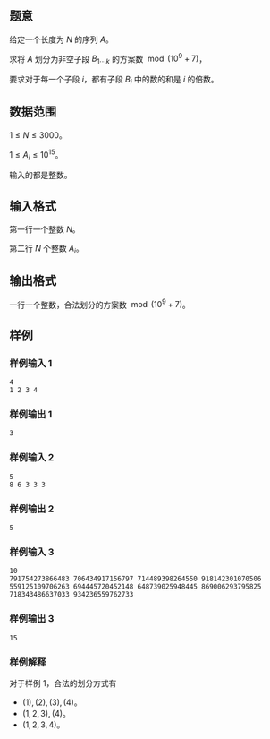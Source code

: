 ## 题意

给定一个长度为 $N$ 的序列 $A$。

求将 $A$ 划分为非空子段 $B_{1 \cdots k}$ 的方案数 $\bmod (10^9+7)$，

要求对于每一个子段 $i$，都有子段 $B_i$ 中的数的和是 $i$ 的倍数。



## 数据范围

$1\le N\le 3000$。

$1\le A_i\le 10^{15}$。

输入的都是整数。

## 输入格式

第一行一个整数 $N$。

第二行 $N$ 个整数 $A_i$。

## 输出格式

一行一个整数，合法划分的方案数 $\bmod (10^9+7)$。

## 样例

### 样例输入 1

```
4
1 2 3 4
```

### 样例输出 1

```
3
```

### 样例输入 2

```
5
8 6 3 3 3
```

### 样例输出 2

```
5
```

### 样例输入 3

```
10
791754273866483 706434917156797 714489398264550 918142301070506 559125109706263 694445720452148 648739025948445 869006293795825 718343486637033 934236559762733

```

### 样例输出 3

```
15
```

### 样例解释

对于样例 1，合法的划分方式有

- $(1),(2),(3),(4)$。
- $(1,2,3),(4)$。
- $(1,2,3,4)$。

